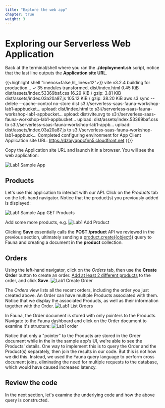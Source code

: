 ```yaml
---
title: "Explore the web app" 
chapter: true
weight: 3
---
```


# Exploring our Serverless Web Application

Back at the terminal/shell where you ran the **./deployment.sh** script, notice that the last line
outputs the **Application site URL**. 

{{<highlight shell "linenos=false,hl_lines=12">}}
vite v3.2.4 building for production...
✓ 35 modules transformed.
dist/index.html                  0.45 KiB
dist/assets/index.53369baf.css   16.29 KiB / gzip: 3.81 KiB
dist/assets/index.03a20a87.js    105.12 KiB / gzip: 38.20 KiB
aws s3 sync --delete --cache-control no-store dist s3://serverless-saas-fauna-workshop-lab1-appbucket...
upload: dist/index.html to s3://serverless-saas-fauna-workshop-lab1-appbucket...
upload: dist/vite.svg to s3://serverless-saas-fauna-workshop-lab1-appbucket...
upload: dist/assets/index.53369baf.css to s3://serverless-saas-fauna-workshop-lab1-appb...
upload: dist/assets/index.03a20a87.js to s3://serverless-saas-fauna-workshop-lab1-appbuck...
Completed configuring environment for App Client
Application site URL: https://dzbjyqppcfnn5.cloudfront.net
{{</highlight>}}


Copy the Application site URL and launch it in a browser. You will see the web application:

![Lab1 Sample App](/images/Lab1/sample_app.png?width=630)

## Products

Let's use this application to interact with our API. Click on the *Products* tab on the left-hand navigator.
Notice that the product(s) you previously added is displayed:

![Lab1 Sample App GET Products](/images/Lab1/sample_app_products.png?width=730)

Add some more products, e.g.
![Lab1 Add Product](/images/Lab1/add_product_ui.png?width=310)

Clicking **Save** essentially calls the **POST /product** API we reviewed in the previous section, ultimately 
sending a [product.create({object})](https://fqlx-beta--fauna-docs.netlify.app/fqlx/beta/reference/schema_entities/collection/instance-create)
query to Fauna and creating a document in the **product** collection.

## Orders

Using the left-hand navigator, click on the *Orders* tab, then use the **Create Order** button to create an order.
<u>Add at least 2 different products</u> to the order, and click **Save**.
![Lab1 Create Order](/images/Lab1/create_order_ui.png?width=630)

The *Orders* view lists all the recent orders, including the order you just created above.
An Order can have multiple Products associated with them. Notice that we display the associated Products,
as well as their information together with the Order. 
![Lab1 List Orders](/images/Lab1/list_orders.png?width=630)

In Fauna, the Order document is stored with only pointers to the Products.
Navigate to the Fauna dashboard and click on the Order document to examine it's structure:
![Lab1 order](/images/Lab1/lab1_order.png)

Notice that only a "pointer" to the Products are stored in the Order document while in the in the sample app's UI, 
we're able to see the Products' details. One way to implement this is to query the
Order and the Product(s) separately, then join the results in our code. But this is not how we did this.
Instead, we used the Fauna query language to perform cross document joins, eliminating the need for multiple
requests to the database, which would have caused increased latency. 

## Review the code
In the next section, let's examine the underlying code and how the above query is constructed.


